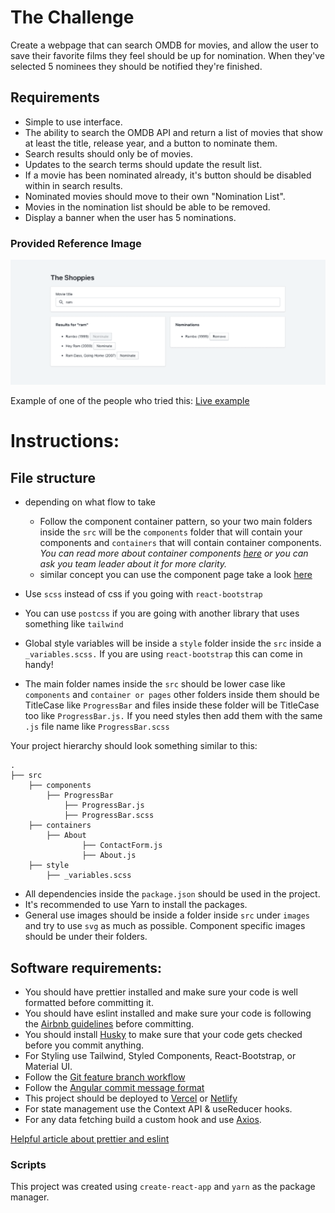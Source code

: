 # The Challenge

Create a webpage that can search OMDB for movies, and allow the user to save their favorite films they feel should be up for nomination. When they've selected 5 nominees they should be notified they're finished.

## Requirements

- Simple to use interface.
- The ability to search the OMDB API and return a list of movies that show at least the title, release year, and a button to nominate them.
- Search results should only be of movies.
- Updates to the search terms should update the result list.
- If a movie has been nominated already, it's button should be disabled within in search results.
- Nominated movies should move to their own "Nomination List".
- Movies in the nomination list should be able to be removed.
- Display a banner when the user has 5 nominations.

### Provided Reference Image

![Example image](./example.png)

Example of one of the people who tried this: [Live example](https://the-shoppies-gyk.netlify.app/)

# Instructions:

## File structure

- depending on what flow to take

  - Follow the component container pattern, so your two main folders inside the `src` will be the `components` folder that will contain your components and `containers` that will contain container components. _You can read more about container components [here](https://reactpatterns.com/#container-component) or you can ask you team leader about it for more clarity._
  - similar concept you can use the component page
    take a look [here](https://blog.bitsrc.io/structuring-a-react-project-a-definitive-guide-ac9a754df5eb)

- Use `scss` instead of css if you going with `react-bootstrap`
- You can use `postcss` if you are going with another library that uses something like `tailwind`
- Global style variables will be inside a `style` folder inside the `src` inside a `_variables.scss.` If you are using `react-bootstrap` this can come in handy!
- The main folder names inside the `src` should be lower case like `components` and `container or pages` other folders inside them should be TitleCase like `ProgressBar` and files inside these folder will be TitleCase too like `ProgressBar.js.` If you need styles then add them with the same `.js` file name like `ProgressBar.scss`

Your project hierarchy should look something similar to this:

```
.
├── src
	├── components
		├── ProgressBar
			├── ProgressBar.js
			├── ProgressBar.scss
	├── containers
		├── About
				├── ContactForm.js
				├── About.js
	├── style
		├── _variables.scss
```

- All dependencies inside the `package.json` should be used in the project.
- It's recommended to use Yarn to install the packages.
- General use images should be inside a folder inside `src` under `images` and try to use `svg` as much as possible. Component specific images should be under their folders.

## Software requirements:

- You should have prettier installed and make sure your code is well formatted before committing it.
- You should have eslint installed and make sure your code is following the [Airbnb guidelines](https://github.com/airbnb/javascript/tree/master/react) before committing.
- You should install [Husky](https://github.com/typicode/husky) to make sure that your code gets checked before you commit anything.
- For Styling use Tailwind, Styled Components, React-Bootstrap, or Material UI.
- Follow the [Git feature branch workflow](https://www.atlassian.com/git/tutorials/comparing-workflows/feature-branch-workflow)
- Follow the [Angular commit message format](https://github.com/angular/angular/blob/master/CONTRIBUTING.md#-commit-message-format)
- This project should be deployed to [Vercel](https://vercel.com/) or [Netlify](https://www.netlify.com/)
- For state management use the Context API & useReducer hooks.
- For any data fetching build a custom hook and use [Axios](https://github.com/axios/axios).

[Helpful article about prettier and eslint](https://www.mkapica.com/react-eslint/)

### Scripts

This project was created using `create-react-app` and `yarn` as the package manager.
